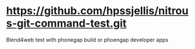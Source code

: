 https://github.com/hpssjellis/nitrous-git-command-test.git
=============

Blend4web test with phonegap build or phoengap developer apps
